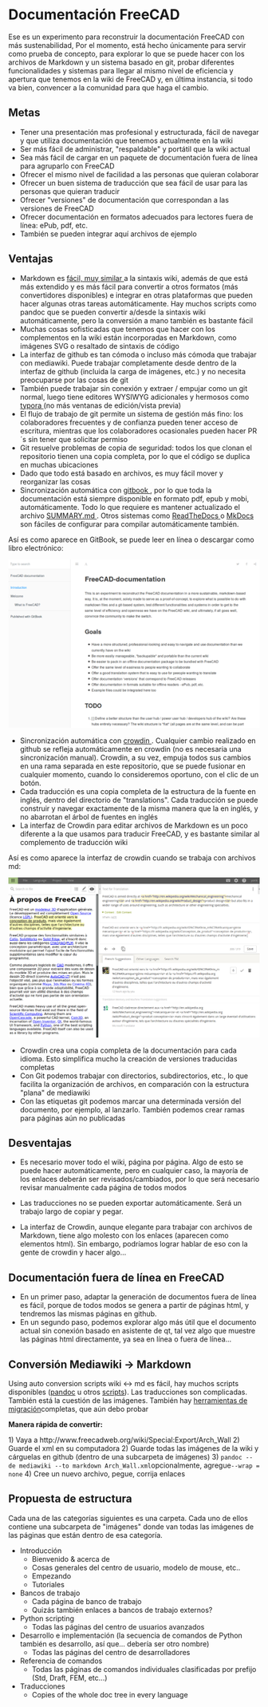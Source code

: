 # Documentación FreeCAD

Ese es un experimento para reconstruir la documentación FreeCAD con más sustenabilidad, Por el momento, está hecho únicamente para servir como prueba de concepto, para explorar lo que se puede hacer con los archivos de Markdown y un sistema basado en git, probar diferentes funcionalidades y sistemas para llegar al mismo nivel de eficiencia y apertura que tenemos en la wiki de FreeCAD y, en última instancia, si todo va bien, convencer a la comunidad para que haga el cambio.

## Metas

* Tener una presentación mas profesional y estructurada, fácil de navegar y que utiliza documentación que tenemos actualmente en la wiki
* Ser más fácil de administrar, "respaldable" y portátil que la wiki actual
* Sea más fácil de cargar en un paquete de documentación fuera de línea para agruparlo con FreeCAD
* Ofrecer el mismo nivel de facilidad a las personas que quieran colaborar
* Ofrecer un buen sistema de traducción que sea fácil de usar para las personas que quieran traducir
* Ofrecer "versiones" de documentación que correspondan a las versiones de FreeCAD
* Ofrecer documentación en formatos adecuados para lectores fuera de línea: ePub, pdf, etc.
* También se pueden integrar aquí archivos de ejemplo

## Ventajas

* Markdown es [ fácil, muy similar ](https://github.com/adam-p/markdown-here/wiki/Markdown-Cheatsheet) a la sintaxis wiki, además de que está más extendido y es más fácil para convertir a otros formatos (más convertidores disponibles) e integrar en otras plataformas que pueden hacer algunas otras tareas automáticamente. Hay muchos scripts como pandoc que se pueden convertir a/desde la sintaxis wiki automáticamente, pero la conversión a mano también es bastante fácil
* Muchas cosas sofisticadas que tenemos que hacer con los complementos en la wiki están incorporadas en Markdown, como imágenes SVG o resaltado de sintaxis de código
* La interfaz de github es tan cómoda o incluso más cómoda que trabajar con mediawiki. Puede trabajar completamente desde dentro de la interfaz de github (incluida la carga de imágenes, etc.) y no necesita preocuparse por las cosas de git
* También puede trabajar sin conexión y extraer / empujar como un git normal, luego tiene editores WYSIWYG adicionales y hermosos como [ typora ](https://typora.io) (no más ventanas de edición/vista previa)
* El flujo de trabajo de git permite un sistema de gestión más fino: los colaboradores frecuentes y de confianza pueden tener acceso de escritura, mientras que los colaboradores ocasionales pueden hacer PR´s sin tener que solicitar permiso
* Git resuelve problemas de copia de seguridad: todos los que clonan el repositorio tienen una copia completa, por lo que el código se duplica en muchas ubicaciones
* Dado que todo está basado en archivos, es muy fácil mover y reorganizar las cosas
* Sincronización automática con [ gitbook ](https://legacy.gitbook.com/book/yorikvanhavre/freecad-documentation), por lo que toda la documentación está siempre disponible en formato pdf, epub y mobi, automáticamente. Todo lo que requiere es mantener actualizado el archivo [ SUMMARY.md ](SUMMARY.md). Otros sistemas como [ ReadTheDocs ](https://readthedocs.org/projects/freecad-documentation/) o [ MkDocs ](http://www.mkdocs.org/) son fáciles de configurar para compilar automáticamente también.

Así es como aparece en GitBook, se puede leer en línea o descargar como libro electrónico:

![](images/gitbook.png)

* Sincronización automática con [ crowdin ](https://crowdin.com/project/freecad-documentation). Cualquier cambio realizado en github se refleja automáticamente en crowdin (no es necesaria una sincronización manual). Crowdin, a su vez, empuja todos sus cambios en una rama separada en este repositorio, que se puede fusionar en cualquier momento, cuando lo consideremos oportuno, con el clic de un botón. 
* Cada traducción es una copia completa de la estructura de la fuente en inglés, dentro del directorio de "translations". Cada traducción se puede construir y navegar exactamente de la misma manera que la en inglés, y no abarrotan el árbol de fuentes en inglés
* La interfaz de Crowdin para editar archivos de Markdown es un poco diferente a la que usamos para traducir FreeCAD, y es bastante similar al complemento de traducción wiki

Así es como aparece la interfaz de crowdin cuando se trabaja con archivos md:

![](images/crowdin.png)

* Crowdin crea una copia completa de la documentación para cada idioma. Esto simplifica mucho la creación de versiones traducidas completas
* Con Git podemos trabajar con directorios, subdirectorios, etc., lo que facilita la organización de archivos, en comparación con la estructura "plana" de mediawiki
* Con las etiquetas git podemos marcar una determinada versión del documento, por ejemplo, al lanzarlo. También podemos crear ramas para páginas aún no publicadas

## Desventajas

* Es necesario mover todo el wiki, página por página. Algo de esto se puede hacer automáticamente, pero en cualquier caso, la mayoría de los enlaces deberán ser revisados/cambiados, por lo que será necesario revisar manualmente cada página de todos modos
* Las traducciones no se pueden exportar automáticamente. Será un trabajo largo de copiar y pegar.
* La interfaz de Crowdin, aunque elegante para trabajar con archivos de Markdown, tiene algo molesto con los enlaces (aparecen como elementos <a> html). Sin embargo, podríamos lograr hablar de eso con la gente de crowdin y hacer algo...</li> </ul> 
  
  <h2>
    Documentación fuera de línea en FreeCAD
  </h2>
  
  <ul>
    <li>
      En un primer paso, adaptar la generación de documentos fuera de línea es fácil, porque de todos modos se genera a partir de páginas html, y tendremos las mismas páginas en github.
    </li>
    <li>
      En un segundo paso, podemos explorar algo más útil que el documento actual sin conexión basado en asistente de qt, tal vez algo que muestre las páginas html directamente, ya sea en línea o fuera de línea...
    </li>
  </ul>
  
  <h2>
    Conversión Mediawiki -> Markdown
  </h2>
  
  <p>
    Using auto conversion scripts wiki <-> md es fácil, hay muchos scripts disponibles (<a href="http://pandoc.org/">pandoc</a> u otros <a href="https://github.com/Gozala/markdown-wiki">scripts</a>). Las traducciones son complicadas. También está la cuestión de las imágenes. También hay <a href="https://github.com/philipashlock/mediawiki-to-markdown"> herramientas de migración</a>completas, que aún debo probar
  </p>
  
  <p>
    <strong>Manera rápida de convertir:</strong>
  </p>
  
  <p>
    1) Vaya a http://www.freecadweb.org/wiki/Special:Export/Arch_Wall 2) Guarde el xml en su computadora 2) Guarde todas las imágenes de la wiki y cárguelas en github (dentro de una subcarpeta de imágenes) 3) <code>pandoc --de mediawiki --to markdown Arch_Wall.xml</code>opcionalmente, agregue<code>--wrap = none</code> 4) Cree un nuevo archivo, pegue, corrija enlaces
  </p>
  
  <h2>
    Propuesta de estructura
  </h2>
  
  <p>
    Cada una de las categorías siguientes es una carpeta. Cada uno de ellos contiene una subcarpeta de "imágenes" donde van todas las imágenes de las páginas que están dentro de esa categoría.
  </p>
  
  <ul>
    <li>
      Introducción <ul>
        <li>
          Bienvenido & acerca de
        </li>
        <li>
          Cosas generales del centro de usuario, modelo de mouse, etc..
        </li>
        <li>
          Empezando
        </li>
        <li>
          Tutoriales
        </li>
      </ul>
    </li>
    <li>
      Bancos de trabajo <ul>
        <li>
          Cada página de banco de trabajo
        </li>
        <li>
          Quizás también enlaces a bancos de trabajo externos?
        </li>
      </ul>
    </li>
    <li>
      Python scripting <ul>
        <li>
          Todas las páginas del centro de usuarios avanzados
        </li>
      </ul>
    </li>
    <li>
      Desarrollo e implementación (la secuencia de comandos de Python también es desarrollo, así que... debería ser otro nombre) <ul>
        <li>
          Todas las páginas del centro de desarrolladores
        </li>
      </ul>
    </li>
    <li>
      Referencia de comandos <ul>
        <li>
          Todas las páginas de comandos individuales clasificadas por prefijo (Std, Draft, FEM, etc...)
        </li>
      </ul>
    </li>
    <li>
      Traducciones <ul>
        <li>
          Copies of the whole doc tree in every language
        </li>
      </ul>
    </li>
  </ul>